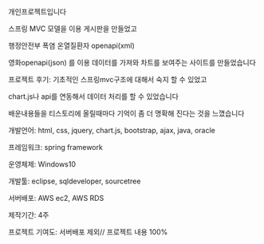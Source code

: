 개인프로젝트입니다


스프링 MVC 모델을 이용 게시판을 만들었고		

행정안전부 폭염 온열질환자 openapi(xml) 

영화openapi(json) 를 이용 데이터를 가져와 차트를 보여주는 사이트를 만들었습니다


프로젝트 후기:
기초적인 스프링mvc구조에 대해서 숙지 할 수 있었고

chart.js나 api를 연동해서 데이터 처리를 할 수 있었습니다

배운내용들을 티스토리에 올릴때마다 기억이 좀 더 명확해 진다는 것을 느꼈습니다

개발언어: html, css, jquery, chart.js, bootstrap, ajax, java, oracle

프레임워크: spring framework

운영체제: Windows10

개발툴: eclipse, sqldeveloper, sourcetree

서버배포: AWS ec2, AWS RDS

제작기간: 4주

프로젝트 기여도: 서버배포 제외// 프로젝트 내용 100%
